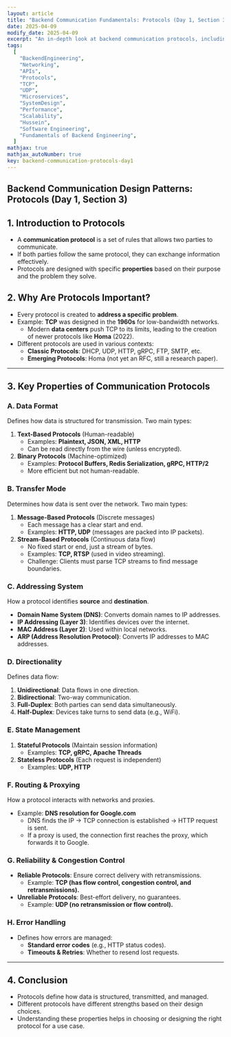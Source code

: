 ```yaml
---
layout: article
title: "Backend Communication Fundamentals: Protocols (Day 1, Section 3)"
date: 2025-04-09
modify_date: 2025-04-09
excerpt: "An in-depth look at backend communication protocols, including their properties, data formats, transfer modes, addressing, reliability, and error handling. This session explores classic and modern protocols such as TCP, UDP, HTTP, gRPC, and Homa."
tags:
  [
    "BackendEngineering",
    "Networking",
    "APIs",
    "Protocols",
    "TCP",
    "UDP",
    "Microservices",
    "SystemDesign",
    "Performance",
    "Scalability",
    "Hussein",
    "Software Engineering",
    "Fundamentals of Backend Engineering",
  ]
mathjax: true
mathjax_autoNumber: true
key: backend-communication-protocols-day1
---
```


## **Backend Communication Design Patterns: Protocols (Day 1, Section 3)**

## **1. Introduction to Protocols**

- A **communication protocol** is a set of rules that allows two parties to communicate.
- If both parties follow the same protocol, they can exchange information effectively.
- Protocols are designed with specific **properties** based on their purpose and the problem they solve.

## **2. Why Are Protocols Important?**

- Every protocol is created to **address a specific problem**.
- Example: **TCP** was designed in the **1960s** for low-bandwidth networks.
  - Modern **data centers** push TCP to its limits, leading to the creation of newer protocols like **Homa** (2022).
- Different protocols are used in various contexts:
  - **Classic Protocols**: DHCP, UDP, HTTP, gRPC, FTP, SMTP, etc.
  - **Emerging Protocols**: Homa (not yet an RFC, still a research paper).

---

## **3. Key Properties of Communication Protocols**

### **A. Data Format**

Defines how data is structured for transmission. Two main types:

1. **Text-Based Protocols** (Human-readable)
   - Examples: **Plaintext, JSON, XML, HTTP**
   - Can be read directly from the wire (unless encrypted).
2. **Binary Protocols** (Machine-optimized)
   - Examples: **Protocol Buffers, Redis Serialization, gRPC, HTTP/2**
   - More efficient but not human-readable.

### **B. Transfer Mode**

Determines how data is sent over the network. Two main types:

1. **Message-Based Protocols** (Discrete messages)
   - Each message has a clear start and end.
   - Examples: **HTTP, UDP** (messages are packed into IP packets).
2. **Stream-Based Protocols** (Continuous data flow)
   - No fixed start or end, just a stream of bytes.
   - Examples: **TCP, RTSP** (used in video streaming).
   - Challenge: Clients must parse TCP streams to find message boundaries.

### **C. Addressing System**

How a protocol identifies **source** and **destination**.

- **Domain Name System (DNS)**: Converts domain names to IP addresses.
- **IP Addressing (Layer 3)**: Identifies devices over the internet.
- **MAC Address (Layer 2)**: Used within local networks.
- **ARP (Address Resolution Protocol)**: Converts IP addresses to MAC addresses.

### **D. Directionality**

Defines data flow:

1. **Unidirectional**: Data flows in one direction.
2. **Bidirectional**: Two-way communication.
3. **Full-Duplex**: Both parties can send data simultaneously.
4. **Half-Duplex**: Devices take turns to send data (e.g., WiFi).

### **E. State Management**

1. **Stateful Protocols** (Maintain session information)
   - Examples: **TCP, gRPC, Apache Threads**
2. **Stateless Protocols** (Each request is independent)
   - Examples: **UDP, HTTP**

### **F. Routing & Proxying**

How a protocol interacts with networks and proxies.

- Example: **DNS resolution for Google.com**
  - DNS finds the IP → TCP connection is established → HTTP request is sent.
  - If a proxy is used, the connection first reaches the proxy, which forwards it to Google.

### **G. Reliability & Congestion Control**

- **Reliable Protocols**: Ensure correct delivery with retransmissions.
  - Example: **TCP (has flow control, congestion control, and retransmissions).**
- **Unreliable Protocols**: Best-effort delivery, no guarantees.
  - Example: **UDP (no retransmission or flow control).**

### **H. Error Handling**

- Defines how errors are managed:
  - **Standard error codes** (e.g., HTTP status codes).
  - **Timeouts & Retries**: Whether to resend lost requests.

---

## **4. Conclusion**

- Protocols define how data is structured, transmitted, and managed.
- Different protocols have different strengths based on their design choices.
- Understanding these properties helps in choosing or designing the right protocol for a use case.
